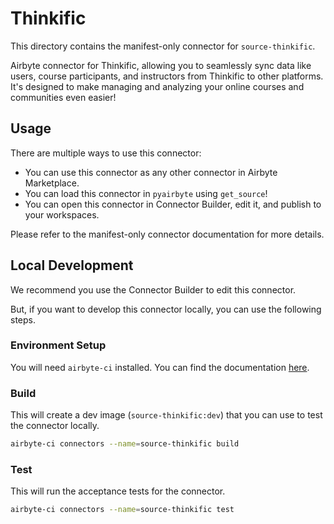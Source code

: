 # Thinkific
This directory contains the manifest-only connector for `source-thinkific`.

Airbyte connector for Thinkific, allowing you to seamlessly sync data like users, course participants, and instructors from Thinkific to other platforms. It&#39;s designed to make managing and analyzing your online courses and communities even easier!

## Usage
There are multiple ways to use this connector:
- You can use this connector as any other connector in Airbyte Marketplace.
- You can load this connector in `pyairbyte` using `get_source`!
- You can open this connector in Connector Builder, edit it, and publish to your workspaces.

Please refer to the manifest-only connector documentation for more details.

## Local Development
We recommend you use the Connector Builder to edit this connector.

But, if you want to develop this connector locally, you can use the following steps.

### Environment Setup
You will need `airbyte-ci` installed. You can find the documentation [here](airbyte-ci).

### Build
This will create a dev image (`source-thinkific:dev`) that you can use to test the connector locally.
```bash
airbyte-ci connectors --name=source-thinkific build
```

### Test
This will run the acceptance tests for the connector.
```bash
airbyte-ci connectors --name=source-thinkific test
```

